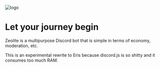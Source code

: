 ![logo](https://user-images.githubusercontent.com/53137848/163799242-f9072e46-28ef-469f-8102-6e6a67a84353.png)

# Let your journey begin

Zeolite is a multipurpose Discord bot that is simple in terms of economy, moderation, etc.

This is an experimental rewrite to Eris because discord.js is so shitty and it consumes too much RAM.